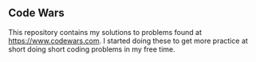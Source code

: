 ## Code Wars
This repository contains my solutions to problems found at https://www.codewars.com.
I started doing these to get more practice at short doing short coding problems in my free time.
